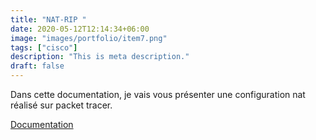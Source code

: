 ```yaml
---
title: "NAT-RIP "
date: 2020-05-12T12:14:34+06:00
image: "images/portfolio/item7.png"
tags: ["cisco"]
description: "This is meta description."
draft: false
---
```


Dans cette documentation, je vais vous présenter une configuration nat réalisé sur packet tracer.

[Documentation](/modele-cv-original-futuriste.pdf)